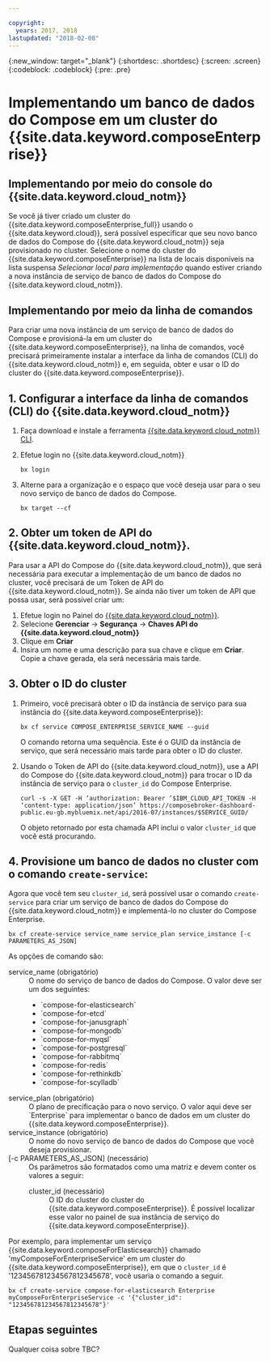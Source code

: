 ```yaml
---

copyright:
  years: 2017, 2018
lastupdated: "2018-02-08"
---
```


{:new_window: target="_blank"}
{:shortdesc: .shortdesc}
{:screen: .screen}
{:codeblock: .codeblock}
{:pre: .pre}

# Implementando um banco de dados do Compose em um cluster do {{site.data.keyword.composeEnterprise}}

## Implementando por meio do console do {{site.data.keyword.cloud_notm}}

Se você já tiver criado um cluster do {{site.data.keyword.composeEnterprise_full}} usando o {{site.data.keyword.cloud}}, será possível especificar que seu novo banco de dados do Compose do {{site.data.keyword.cloud_notm}} seja provisionado no cluster. Selecione o nome do cluster do {{site.data.keyword.composeEnterprise}} na lista de locais disponíveis na lista suspensa *Selecionar local para implementação* quando estiver criando a nova instância de serviço de banco de dados do Compose do {{site.data.keyword.cloud_notm}}.

## Implementando por meio da linha de comandos

Para criar uma nova instância de um serviço de banco de dados do Compose e provisioná-la em um cluster do {{site.data.keyword.composeEnterprise}}, na linha de comandos, você precisará primeiramente instalar a interface da linha de comandos (CLI) do {{site.data.keyword.cloud_notm}} e, em seguida, obter e usar o ID do cluster do {{site.data.keyword.composeEnterprise}}.

## 1. Configurar a interface da linha de comandos (CLI) do {{site.data.keyword.cloud_notm}} 

1. Faça download e instale a ferramenta [{{site.data.keyword.cloud_notm}} CLI](https://console.bluemix.net/docs/cli/reference/bluemix_cli/download_cli.html).
2. Efetue login no {{site.data.keyword.cloud_notm}}

    ```
    bx login
    ```

3. Alterne para a organização e o espaço que você deseja usar para o seu novo serviço de banco de dados do Compose.

    ```
    bx target --cf
    ```

## 2. Obter um token de API do {{site.data.keyword.cloud_notm}}.

Para usar a API do Compose do {{site.data.keyword.cloud_notm}}, que será necessária para executar a implementação de um banco de dados no cluster, você precisará de um Token de API do {{site.data.keyword.cloud_notm}}. Se ainda não tiver um token de API que possa usar, será possível criar um:

1. Efetue login no Painel do [{{site.data.keyword.cloud_notm}}](console.{DomainName}.bluemix.net).
2. Selecione **Gerenciar** -> **Segurança** -> **Chaves API do {{site.data.keyword.cloud_notm}}**
3. Clique em **Criar**
4. Insira um nome e uma descrição para sua chave e clique em **Criar**. Copie a chave gerada, ela será necessária mais tarde.

## 3. Obter o ID do cluster

1. Primeiro, você precisará obter o ID da instância de serviço para sua instância do {{site.data.keyword.composeEnterprise}}:

    ```
    bx cf service COMPOSE_ENTERPRISE_SERVICE_NAME --guid
    ```

    O comando retorna uma sequência. Este é o GUID da instância de serviço, que será necessário mais tarde para obter o ID do cluster.

2. Usando o Token de API do {{site.data.keyword.cloud_notm}}, use a API do Compose do {{site.data.keyword.cloud_notm}} para trocar o ID da instância de serviço para o `cluster_id` do Compose Enterprise.

    ```
    curl -s -X GET -H ‘authorization: Bearer ’$IBM_CLOUD_API_TOKEN -H ‘content-type: application/json’ https://composebroker-dashboard-public.eu-gb.mybluemix.net/api/2016-07/instances/$SERVICE_GUID/
    ```

    O objeto retornado por esta chamada API inclui o valor `cluster_id` que você está procurando.

## 4. Provisione um banco de dados no cluster com o comando `create-service`:

Agora que você tem seu `cluster_id`, será possível usar o comando `create-service` para criar um serviço de banco de dados do Compose do {{site.data.keyword.cloud_notm}} e implementá-lo no cluster do Compose Enterprise.


```
bx cf create-service service_name service_plan service_instance [-c PARAMETERS_AS_JSON]
```

As opções de comando são:

<dl>
<dt>service_name (obrigatório)</dt>
<dd>
O nome do serviço de banco de dados do Compose. O valor deve ser um dos seguintes:
    <ul>
        <li>`compose-for-elasticsearch`</li>
        <li>`compose-for-etcd`</li>
        <li>`compose-for-janusgraph`</li>
        <li>`compose-for-mongodb`</li>
        <li>`compose-for-myqsl`</li>
        <li>`compose-for-postgresql`</li>
        <li>`compose-for-rabbitmq`</li>
        <li>`compose-for-redis`</li>
        <li>`compose-for-rethinkdb`</li>
        <li>`compose-for-scylladb`</li>
    </ul>
</dd>
<dt>service_plan (obrigatório)</dt>
<dd>
O plano de precificação para o novo serviço. O valor aqui deve ser `Enterprise` para implementar o banco de dados em um cluster do {{site.data.keyword.composeEnterprise}}.
</dd>
<dt>service_instance (obrigatório)</dt>
<dd>
O nome do novo serviço de banco de dados do Compose que você deseja provisionar.
</dd>
<dt>[-c PARAMETERS_AS_JSON] (necessário)</dt>
<dd>
Os parâmetros são formatados como uma matriz e devem conter os valores a seguir:
    <dl>
    <dt>cluster_id (necessário)</dt>
    <dd>O ID do cluster do cluster do {{site.data.keyword.composeEnterprise}}. É possível localizar esse valor no painel de sua instância de serviço do {{site.data.keyword.composeEnterprise}}.
</dd>
    </dl>
</dd>
</dl>

Por exemplo, para implementar um serviço {{site.data.keyword.composeForElasticsearch}} chamado 'myComposeForEnterpriseService' em um cluster do {{site.data.keyword.composeEnterprise}}, em que o `cluster_id` é '123456781234567812345678', você usaria o comando a seguir.

```
bx cf create-service compose-for-elasticsearch Enterprise myComposeForEnterpriseService -c '{"cluster_id": "123456781234567812345678"}'
```

## Etapas seguintes

Qualquer coisa sobre TBC?
